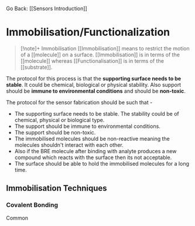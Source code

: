 Go Back: [[Sensors Introduction]]

# Immobilisation/Functionalization
> [!note]+ Immobilisation
> [[Immobilisation]] means to restrict the motion of a [[molecule]] on a surface. 
> [[Immobilisation]] is in terms of the [[molecule]] whereas [[Functionalisation]] is in terms of the [[substrate]].

The protocol for this process is that the **supporting surface needs to be stable**. It could be chemical, biological or physical stability. Also support should be **immune to environmental conditions** and should be **non-toxic**.

The protocol for the sensor fabrication should be such that - 
- The supporting surface needs to be stable. The stability could be of chemical, physical or biological type.
- The support should be immune to environmental conditions.
- The support should be non-toxic.
- The immobilised molecules should be non-reactive meaning the molecules shouldn't interact with each other. 
- Also if the BRE molecule after binding with analyte produces a new compound which reacts with the surface then its not acceptable.
- The surface should be able to hold the immobilised molecules for a long time.

## Immobilisation Techniques
### Covalent Bonding
Common 

